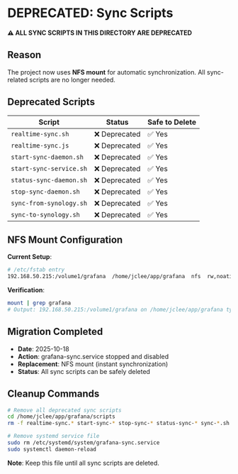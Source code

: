 # DEPRECATED: Sync Scripts

**⚠️ ALL SYNC SCRIPTS IN THIS DIRECTORY ARE DEPRECATED**

## Reason

The project now uses **NFS mount** for automatic synchronization. All sync-related scripts are no longer needed.

## Deprecated Scripts

| Script | Status | Safe to Delete |
|--------|--------|----------------|
| `realtime-sync.sh` | ❌ Deprecated | ✅ Yes |
| `realtime-sync.js` | ❌ Deprecated | ✅ Yes |
| `start-sync-daemon.sh` | ❌ Deprecated | ✅ Yes |
| `start-sync-service.sh` | ❌ Deprecated | ✅ Yes |
| `status-sync-daemon.sh` | ❌ Deprecated | ✅ Yes |
| `stop-sync-daemon.sh` | ❌ Deprecated | ✅ Yes |
| `sync-from-synology.sh` | ❌ Deprecated | ✅ Yes |
| `sync-to-synology.sh` | ❌ Deprecated | ✅ Yes |

## NFS Mount Configuration

**Current Setup**:
```bash
# /etc/fstab entry
192.168.50.215:/volume1/grafana  /home/jclee/app/grafana  nfs  rw,noatime,hard  0  0
```

**Verification**:
```bash
mount | grep grafana
# Output: 192.168.50.215:/volume1/grafana on /home/jclee/app/grafana type nfs
```

## Migration Completed

- **Date**: 2025-10-18
- **Action**: grafana-sync.service stopped and disabled
- **Replacement**: NFS mount (instant synchronization)
- **Status**: All sync scripts can be safely deleted

## Cleanup Commands

```bash
# Remove all deprecated sync scripts
cd /home/jclee/app/grafana/scripts
rm -f realtime-sync.* start-sync-* stop-sync-* status-sync-* sync-*.sh

# Remove systemd service file
sudo rm /etc/systemd/system/grafana-sync.service
sudo systemctl daemon-reload
```

**Note**: Keep this file until all sync scripts are deleted.
